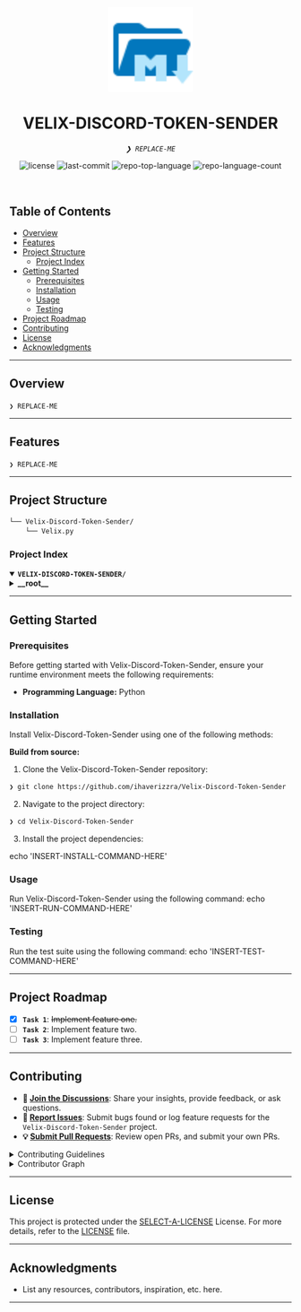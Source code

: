 <p align="center">
    <img src="https://raw.githubusercontent.com/PKief/vscode-material-icon-theme/ec559a9f6bfd399b82bb44393651661b08aaf7ba/icons/folder-markdown-open.svg" align="center" width="30%">
</p>
<p align="center"><h1 align="center">VELIX-DISCORD-TOKEN-SENDER</h1></p>
<p align="center">
	<em><code>❯ REPLACE-ME</code></em>
</p>
<p align="center">
	<img src="https://img.shields.io/github/license/ihaverizzra/Velix-Discord-Token-Sender?style=default&logo=opensourceinitiative&logoColor=white&color=0080ff" alt="license">
	<img src="https://img.shields.io/github/last-commit/ihaverizzra/Velix-Discord-Token-Sender?style=default&logo=git&logoColor=white&color=0080ff" alt="last-commit">
	<img src="https://img.shields.io/github/languages/top/ihaverizzra/Velix-Discord-Token-Sender?style=default&color=0080ff" alt="repo-top-language">
	<img src="https://img.shields.io/github/languages/count/ihaverizzra/Velix-Discord-Token-Sender?style=default&color=0080ff" alt="repo-language-count">
</p>
<p align="center"><!-- default option, no dependency badges. -->
</p>
<p align="center">
	<!-- default option, no dependency badges. -->
</p>
<br>

##  Table of Contents

- [ Overview](#-overview)
- [ Features](#-features)
- [ Project Structure](#-project-structure)
  - [ Project Index](#-project-index)
- [ Getting Started](#-getting-started)
  - [ Prerequisites](#-prerequisites)
  - [ Installation](#-installation)
  - [ Usage](#-usage)
  - [ Testing](#-testing)
- [ Project Roadmap](#-project-roadmap)
- [ Contributing](#-contributing)
- [ License](#-license)
- [ Acknowledgments](#-acknowledgments)

---

##  Overview

<code>❯ REPLACE-ME</code>

---

##  Features

<code>❯ REPLACE-ME</code>

---

##  Project Structure

```sh
└── Velix-Discord-Token-Sender/
    └── Velix.py
```


###  Project Index
<details open>
	<summary><b><code>VELIX-DISCORD-TOKEN-SENDER/</code></b></summary>
	<details> <!-- __root__ Submodule -->
		<summary><b>__root__</b></summary>
		<blockquote>
			<table>
			<tr>
				<td><b><a href='https://github.com/ihaverizzra/Velix-Discord-Token-Sender/blob/master/Velix.py'>Velix.py</a></b></td>
				<td><code>❯ REPLACE-ME</code></td>
			</tr>
			</table>
		</blockquote>
	</details>
</details>

---
##  Getting Started

###  Prerequisites

Before getting started with Velix-Discord-Token-Sender, ensure your runtime environment meets the following requirements:

- **Programming Language:** Python


###  Installation

Install Velix-Discord-Token-Sender using one of the following methods:

**Build from source:**

1. Clone the Velix-Discord-Token-Sender repository:
```sh
❯ git clone https://github.com/ihaverizzra/Velix-Discord-Token-Sender
```

2. Navigate to the project directory:
```sh
❯ cd Velix-Discord-Token-Sender
```

3. Install the project dependencies:

echo 'INSERT-INSTALL-COMMAND-HERE'



###  Usage
Run Velix-Discord-Token-Sender using the following command:
echo 'INSERT-RUN-COMMAND-HERE'

###  Testing
Run the test suite using the following command:
echo 'INSERT-TEST-COMMAND-HERE'

---
##  Project Roadmap

- [X] **`Task 1`**: <strike>Implement feature one.</strike>
- [ ] **`Task 2`**: Implement feature two.
- [ ] **`Task 3`**: Implement feature three.

---

##  Contributing

- **💬 [Join the Discussions](https://github.com/ihaverizzra/Velix-Discord-Token-Sender/discussions)**: Share your insights, provide feedback, or ask questions.
- **🐛 [Report Issues](https://github.com/ihaverizzra/Velix-Discord-Token-Sender/issues)**: Submit bugs found or log feature requests for the `Velix-Discord-Token-Sender` project.
- **💡 [Submit Pull Requests](https://github.com/ihaverizzra/Velix-Discord-Token-Sender/blob/main/CONTRIBUTING.md)**: Review open PRs, and submit your own PRs.

<details closed>
<summary>Contributing Guidelines</summary>

1. **Fork the Repository**: Start by forking the project repository to your github account.
2. **Clone Locally**: Clone the forked repository to your local machine using a git client.
   ```sh
   git clone https://github.com/ihaverizzra/Velix-Discord-Token-Sender
   ```
3. **Create a New Branch**: Always work on a new branch, giving it a descriptive name.
   ```sh
   git checkout -b new-feature-x
   ```
4. **Make Your Changes**: Develop and test your changes locally.
5. **Commit Your Changes**: Commit with a clear message describing your updates.
   ```sh
   git commit -m 'Implemented new feature x.'
   ```
6. **Push to github**: Push the changes to your forked repository.
   ```sh
   git push origin new-feature-x
   ```
7. **Submit a Pull Request**: Create a PR against the original project repository. Clearly describe the changes and their motivations.
8. **Review**: Once your PR is reviewed and approved, it will be merged into the main branch. Congratulations on your contribution!
</details>

<details closed>
<summary>Contributor Graph</summary>
<br>
<p align="left">
   <a href="https://github.com{/ihaverizzra/Velix-Discord-Token-Sender/}graphs/contributors">
      <img src="https://contrib.rocks/image?repo=ihaverizzra/Velix-Discord-Token-Sender">
   </a>
</p>
</details>

---

##  License

This project is protected under the [SELECT-A-LICENSE](https://choosealicense.com/licenses) License. For more details, refer to the [LICENSE](https://choosealicense.com/licenses/) file.

---

##  Acknowledgments

- List any resources, contributors, inspiration, etc. here.

---
